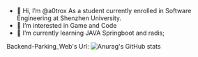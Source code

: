 - 👋 Hi, I’m @a0trox  As a student currently enrolled in Software Engineering at Shenzhen University.
- 👀 I’m interested in Game and Code
- 🌱 I’m currently learning JAVA Springboot and radis;

Backend-Parking_Web's Url:
![Anurag's GitHub stats](https://github-readme-stats.vercel.app/api?username=a0trox)
<!---
a0trox/a0trox is a ✨ special ✨ repository because its `README.md` (this file) appears on your GitHub profile.
You can click the Preview link to take a look at your changes.
--->
